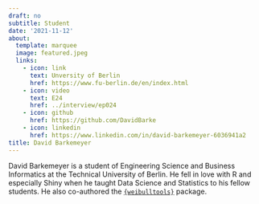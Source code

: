 ```yaml
---
draft: no
subtitle: Student
date: '2021-11-12'
about:
  template: marquee
  image: featured.jpeg
  links:
    - icon: link
      text: Unversity of Berlin
      href: https://www.fu-berlin.de/en/index.html
    - icon: video
      text: E24
      href: ../interview/ep024
    - icon: github
      href: https://github.com/DavidBarke
    - icon: linkedin
      href: https://www.linkedin.com/in/david-barkemeyer-6036941a2
title: David Barkemeyer
---
```


David Barkemeyer is a student of Engineering Science and Business Informatics at the Technical University of Berlin. He fell in love with R and especially Shiny when he taught Data Science and Statistics to his fellow students. He also co-authored the [`{weibulltools}`](https://tim-tu.github.io/weibulltools/) package.
